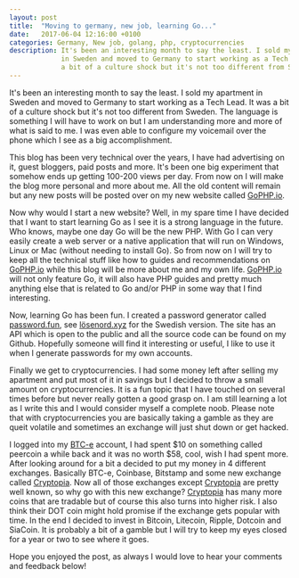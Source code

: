 ```yaml
---
layout: post
title:  "Moving to germany, new job, learning Go..."
date:   2017-06-04 12:16:00 +0100
categories: Germany, New job, golang, php, cryptocurrencies
description: It's been an interesting month to say the least. I sold my apartment 
             in Sweden and moved to Germany to start working as a Tech Lead. It was 
             a bit of a culture shock but it's not too different from Sweden.
---
```


It's been an interesting month to say the least. I sold my apartment 
in Sweden and moved to Germany to start working as a Tech Lead. It was 
a bit of a culture shock but it's not too different from Sweden. The language
is something I will have to work on but I am understanding more and more of 
what is said to me. I was even able to configure my voicemail over the phone 
which I see as a big accomplishment. 

This blog has been very technical over the years, I have had advertising on it, 
guest bloggers, paid posts and more. It's been one big experiment that somehow 
ends up getting 100-200 views per day. From now on I will make the blog more 
personal and more about me. All the old content will remain but any new posts 
will be posted over on my new website called [GoPHP.io](https://gophp.io).

Now why would I start a new website? Well, in my spare time I have decided that
I want to start learning Go as I see it is a strong language in the future. Who 
knows, maybe one day Go will be the new PHP. With Go I can very easily create a 
web server or a native application that will run on Windows, Linux or Mac (without 
needing to install Go). So from now on I will try to keep all the technical stuff 
like how to guides and recommendations on [GoPHP.io](https://gophp.io) while this 
blog will be more about me and my own life. [GoPHP.io](https://gophp.io) will not 
only feature Go, it will also have PHP guides and pretty much anything else that 
is related to Go and/or PHP in some way that I find interesting.

Now, learning Go has been fun. I created a password generator called [password.fun](
https://password.fun), see [lösenord.xyz](https://lösenord.xyz) for the Swedish version.
The site has an API which is open to the public and all the source code can be found
on my Github. Hopefully someone will find it interesting or useful, I like to use
it when I generate passwords for my own accounts.

Finally we get to cryptocurrencies. I had some money left after selling my apartment 
and put most of it in savings but I decided to throw a small amount on cryptocurrencies.
It is a fun topic that I have touched on several times before but never really 
gotten a good grasp on. I am still learning a lot as I write this and I would 
consider myself a complete noob. Please note that with cryptocurrencies you are 
basically taking a gamble as they are queit volatile and sometimes an exchange will
just shut down or get hacked.

I logged into my [BTC-e](https://btc-e.com/) account, I had spent $10 on something
called peercoin a while back and it was no worth $58, cool, wish I had spent more.
After looking around for a bit a decided to put my money in 4 different exchanges. 
Basically BTC-e, Coinbase, Bitstamp and some new exchange called [Cryptopia](https://www.cryptopia.co.nz/Register?referrer=uberswe).
Now all of those exchanges except [Cryptopia](https://www.cryptopia.co.nz/Register?referrer=uberswe) 
are pretty well known, so why go with this new exchange? [Cryptopia](https://www.cryptopia.co.nz/Register?referrer=uberswe) 
has many more coins that are tradable but of course this also turns into higher risk. 
I also think their DOT coin might hold promise if the exchange gets popular with time.
In the end I decided to invest in Bitcoin, Litecoin, Ripple, Dotcoin and SiaCoin. 
It is probably a bit of a gamble but I will try to keep my eyes closed for a year or 
two to see where it goes.

Hope you enjoyed the post, as always I would love to hear your comments and feedback below!